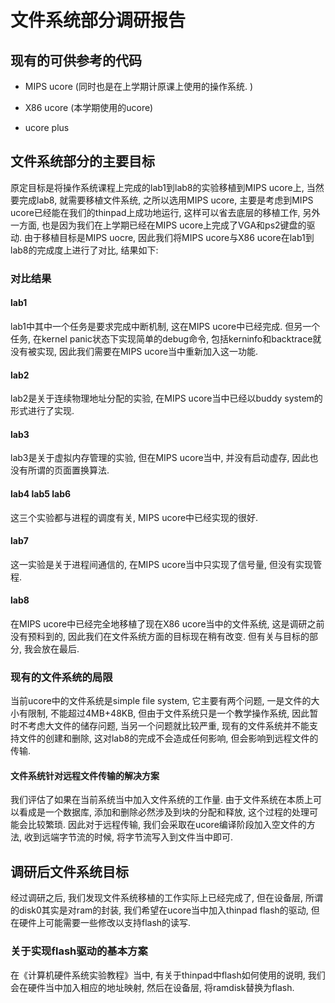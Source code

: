 # 文件系统部分调研报告

## 现有的可供参考的代码

* MIPS ucore (同时也是在上学期计原课上使用的操作系统. )

* X86 ucore (本学期使用的ucore)

* ucore plus

## 文件系统部分的主要目标

原定目标是将操作系统课程上完成的lab1到lab8的实验移植到MIPS ucore上, 当然要完成lab8, 就需要移植文件系统, 之所以选用MIPS ucore, 主要是考虑到MIPS ucore已经能在我们的thinpad上成功地运行, 这样可以省去底层的移植工作, 另外一方面, 也是因为我们在上学期已经在MIPS ucore上完成了VGA和ps2键盘的驱动. 由于移植目标是MIPS uocre, 因此我们将MIPS ucore与X86 ucore在lab1到lab8的完成度上进行了对比, 结果如下: 

### 对比结果

#### lab1

lab1中其中一个任务是要求完成中断机制, 这在MIPS ucore中已经完成. 但另一个任务, 在kernel panic状态下实现简单的debug命令, 包括kerninfo和backtrace就没有被实现, 因此我们需要在MIPS ucore当中重新加入这一功能. 

#### lab2

lab2是关于连续物理地址分配的实验, 在MIPS ucore当中已经以buddy system的形式进行了实现. 

#### lab3

lab3是关于虚拟内存管理的实验, 但在MIPS ucore当中, 并没有启动虚存, 因此也没有所谓的页面置换算法. 

#### lab4 lab5 lab6

这三个实验都与进程的调度有关, MIPS ucore中已经实现的很好. 

#### lab7

这一实验是关于进程间通信的,  在MIPS ucore当中只实现了信号量, 但没有实现管程. 

#### lab8

在MIPS ucore中已经完全地移植了现在X86 ucore当中的文件系统, 这是调研之前没有预料到的, 因此我们在文件系统方面的目标现在稍有改变. 但有关与目标的部分, 我会放在最后. 

### 现有的文件系统的局限

当前ucore中的文件系统是simple file system, 它主要有两个问题, 一是文件的大小有限制, 不能超过4MB+48KB, 但由于文件系统只是一个教学操作系统, 因此暂时不考虑大文件的储存问题, 当另一个问题就比较严重, 现有的文件系统并不能支持文件的创建和删除, 这对lab8的完成不会造成任何影响, 但会影响到远程文件的传输. 

#### 文件系统针对远程文件传输的解决方案

我们评估了如果在当前系统当中加入文件系统的工作量. 由于文件系统在本质上可以看成是一个数据库, 添加和删除必然涉及到块的分配和释放, 这个过程的处理可能会比较繁琐. 因此对于远程传输, 我们会采取在ucore编译阶段加入空文件的方法, 收到远端字节流的时候, 将字节流写入到文件当中即可. 

## 调研后文件系统目标

经过调研之后, 我们发现文件系统移植的工作实际上已经完成了, 但在设备层, 所谓的disk0其实是对ram的封装, 我们希望在ucore当中加入thinpad flash的驱动, 但在硬件上可能需要一些修改以支持flash的读写. 

### 关于实现flash驱动的基本方案

在《计算机硬件系统实验教程》当中, 有关于thinpad中flash如何使用的说明, 我们会在硬件当中加入相应的地址映射, 然后在设备层, 将ramdisk替换为flash. 
